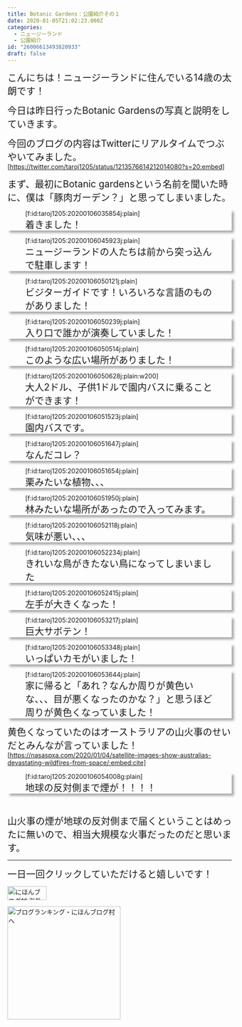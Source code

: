 ```yaml
---
title: Botanic Gardens：公園紹介その１
date: 2020-01-05T21:02:23.000Z
categories:
  - ニュージーランド
  - 公園紹介
id: "26006613493820933"
draft: false
---
```

<span style="font-size: 150%">こんにちは！ニュージーランドに住んでいる14歳の太朗です！</span>

<span style="font-size: 150%">今日は昨日行ったBotanic Gardensの写真と説明をしていきます。</span>

<span style="font-size: 150%">今回のブログの内容はTwitterにリアルタイムでつぶやいてみました。</span><br />
[https://twitter.com/taroj1205/status/1213576614212014080?s=20:embed]
<br />


<span style="font-size: 150%">まず、最初にBotanic gardensという名前を聞いた時に、僕は「豚肉ガーデン？」と思ってしまいました。</span><br />


<!-- more -->


<div style="border: 3px transparent; box-shadow: 5px 5px 5px #AAA;">
<figure class="figure-image figure-image-fotolife" title="着きました！">[f:id:taroj1205:20200106035854j:plain]<figcaption><span style="font-size: 150%">着きました！</span></figcaption></figure></div>

<div style="border: 3px transparent; box-shadow: 5px 5px 5px #AAA;">
<figure class="figure-image figure-image-fotolife" title=" ニュージーランドの人たちは前から突っ込んで駐車します！">[f:id:taroj1205:20200106045923j:plain]<figcaption> <span style="font-size: 150%">ニュージーランドの人たちは前から突っ込んで駐車します！</span></figcaption></figure></div>

<div style="border: 3px transparent; box-shadow: 5px 5px 5px #AAA;">
<figure class="figure-image figure-image-fotolife" title="ビジターガイドです！いろいろな言語のものがありました！">[f:id:taroj1205:20200106050121j:plain]<figcaption><span style="font-size: 150%">ビジターガイドです！いろいろな言語のものがありました！</span></figcaption></figure></div>

<div style="border: 3px transparent; box-shadow: 5px 5px 5px #AAA;">
<figure class="figure-image figure-image-fotolife" title="入り口で誰かが演奏していました！">[f:id:taroj1205:20200106050239j:plain]<figcaption><span style="font-size: 150%">入り口で誰かが演奏していました！</span></figcaption></figure></div>

<div style="border: 3px transparent; box-shadow: 5px 5px 5px #AAA;">
<figure class="figure-image figure-image-fotolife" title="このような広い場所がありました！">[f:id:taroj1205:20200106050514j:plain]<figcaption><span style="font-size: 150%">このような広い場所がありました！</span></figcaption></figure></div>

<div style="border: 3px transparent; box-shadow: 5px 5px 5px #AAA;">
<figure class="figure-image figure-image-fotolife" title="大人2ドル、子供1ドルで園内バスに乗ることができます！">[f:id:taroj1205:20200106050628j:plain:w200]<figcaption><span style="font-size: 150%">大人2ドル、子供1ドルで園内バスに乗ることができます！</span></figcaption></figure></div>

<div style="border: 3px transparent; box-shadow: 5px 5px 5px #AAA;">
<figure class="figure-image figure-image-fotolife" title="園内バスです。">[f:id:taroj1205:20200106051523j:plain]<figcaption><span style="font-size: 150%">園内バスです。</span></figcaption></figure></div>

<div style="border: 3px transparent; box-shadow: 5px 5px 5px #AAA;">
<figure class="figure-image figure-image-fotolife" title="なんだコレ？">[f:id:taroj1205:20200106051647j:plain]<figcaption><span style="font-size: 150%">なんだコレ？</span></figcaption></figure></div>

<div style="border: 3px transparent; box-shadow: 5px 5px 5px #AAA;">
<figure class="figure-image figure-image-fotolife" title="栗みたいな植物、、、">[f:id:taroj1205:20200106051654j:plain]<figcaption><span style="font-size: 150%">栗みたいな植物、、、</span></figcaption></figure></div>

<div style="border: 3px transparent; box-shadow: 5px 5px 5px #AAA;">
<figure class="figure-image figure-image-fotolife" title="林みたいな場所があったので入ってみます。">[f:id:taroj1205:20200106051950j:plain]<figcaption><span style="font-size: 150%">林みたいな場所があったので入ってみます。</span></figcaption></figure></div>

<div style="border: 3px transparent; box-shadow: 5px 5px 5px #AAA;">
<figure class="figure-image figure-image-fotolife" title="気味が悪い、、、">[f:id:taroj1205:20200106052118j:plain]<figcaption><span style="font-size: 150%">気味が悪い、、、</span></figcaption></figure></div>

<div style="border: 3px transparent; box-shadow: 5px 5px 5px #AAA;">
<figure class="figure-image figure-image-fotolife" title="きれいな鳥がきたない鳥になってしまいました">[f:id:taroj1205:20200106052234j:plain]<figcaption><span style="font-size: 150%">きれいな鳥がきたない鳥になってしまいました</span></figcaption></figure></div>

<div style="border: 3px transparent; box-shadow: 5px 5px 5px #AAA;">
<figure class="figure-image figure-image-fotolife" title="左手が大きくなった！">[f:id:taroj1205:20200106052415j:plain]<figcaption><span style="font-size: 150%">左手が大きくなった！</span></figcaption></figure></div>

<div style="border: 3px transparent; box-shadow: 5px 5px 5px #AAA;">
<figure class="figure-image figure-image-fotolife" title="巨大サボテン！">[f:id:taroj1205:20200106053217j:plain]<figcaption><span style="font-size: 150%">巨大サボテン！</span></figcaption></figure></div>

<div style="border: 3px transparent; box-shadow: 5px 5px 5px #AAA;">
<figure class="figure-image figure-image-fotolife" title="いっぱいカモがいました！">[f:id:taroj1205:20200106053348j:plain]<figcaption><span style="font-size: 150%">いっぱいカモがいました！</span></figcaption></figure></div>

<div style="border: 3px transparent; box-shadow: 5px 5px 5px #AAA;">
<figure class="figure-image figure-image-fotolife" title="家に変えると「あれ？なんか周りが黄色いな、、、目が悪くなったのかな？」と思うほど周りが黄色くなっていました！">[f:id:taroj1205:20200106053644j:plain]<figcaption><span style="font-size: 150%">家に帰ると「あれ？なんか周りが黄色いな、、、目が悪くなったのかな？」と思うほど周りが黄色くなっていました！</span></figcaption></figure></div>

<span style="font-size: 150%">黄色くなっていたのはオーストラリアの山火事のせいだとみんなが言っていました！</span><br />
[https://nasaspxa.com/2020/01/04/satellite-images-show-australias-devastating-wildfires-from-space/:embed:cite]

<div style="border: 3px transparent; box-shadow: 5px 5px 5px #AAA;">
<figure class="figure-image figure-image-fotolife" title="地球の反対側まで煙が！！！！">[f:id:taroj1205:20200106054008g:plain]<figcaption><span style="font-size: 150%">地球の反対側まで煙が！！！！</span></figcaption></figure></div><br />

<span style="font-size: 150%">山火事の煙が地球の反対側まで届くということはめったに無いので、相当大規模な火事だったのだと思います。
</span><br /><hr />

<span style="font-size: 150%">一日一回クリックしていただけると嬉しいです！</span>
<p><a href="https://overseas.blogmura.com/ranking/in?p_cid=10927073" target="_blank"><img src="https://b.blogmura.com/overseas/88_31.gif" alt="にほんブログ村 海外生活ブログへ" width="88" height="31" border="0" /></a></p>
<p><a href="https://blogmura.com/ranking/in?p_cid=10927073" target="_blank"><img src="https://b.blogmura.com/original/11502" alt="ブログランキング・にほんブログ村へ" width="254" border="0" /></a></p>
